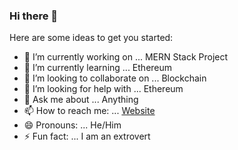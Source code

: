 ### Hi there 👋



Here are some ideas to get you started:

- 🔭 I’m currently working on ... MERN Stack Project
- 🌱 I’m currently learning ... Ethereum
- 👯 I’m looking to collaborate on ... Blockchain
- 🤔 I’m looking for help with ... Ethereum
- 💬 Ask me about ... Anything
- 📫 How to reach me: ... [Website](https://www.mohsinintazar.com)
- 😄 Pronouns: ... He/Him
- ⚡ Fun fact: ... I am an extrovert
